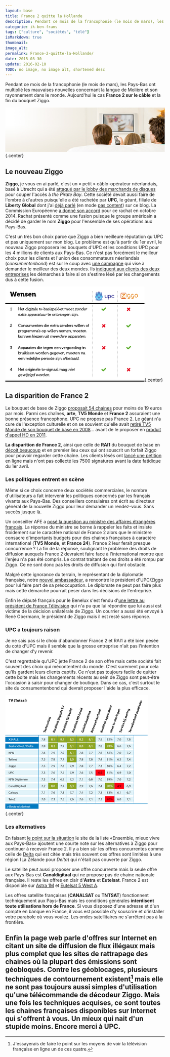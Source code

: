 ```yaml
---
layout: base
title: France 2 quitte la Hollande
description: Pendant ce mois de la francophonie (le mois de mars), les Pays-Bas ont multiplié les mauvaises nouvelles concernant la langue de Molière et son rayonnement da
categorie: ik-ben-frans
tags: ["culture", "sociétés", "télé"]
isMarkdown: true
thumbnail: 
image_alt: 
permalink: France-2-quitte-la-Hollande/
date: 2015-03-30
update: 2016-02-10
TODO: no image, no image alt, shortened desc
---
```


Pendant ce mois de la francophonie (le mois de mars), les Pays-Bas ont multiplié les mauvaises nouvelles concernant la langue de Molière et son rayonnement dans le monde. Aujourd'hui le cas **France 2 sur le câble** et la fin du bouquet Ziggo.

![bandeau-consumentenbond-teve.jpg](bandeau-consumentenbond-teve.jpg){.center}

## Le nouveau Ziggo

**Ziggo**, je vous en ai parlé, c'est un « petit » câblo-opérateur néerlandais, basé à Utrecht qui a été [attaqué par le lobby des marchands de disques](http://meinamsterdam.nl/The-Pirate-Bay-n-est-plus-bloque-aux-Pays-Bas) pour couper l'accès à *the Pirate Bay*. Cette société devait aussi faire de l'ombre à d'autres puisqu'elle a été rachetée par **UPC**, le géant, filiale de **Liberty Global** dont j'ai [déjà parlé](/?q=UPC) (en mode [pas content](/xs4all-suite-upc)) sur ce blog. La Commission Européenne [a donné son accord](http://www.nu.nl/beurs/3900053/fusie-ziggo-en-upc-mag-voorwaarden.html) pour ce rachat en octobre 2014. Rachat présenté comme une fusion puisque le groupe américain a décidé de garder le nom **Ziggo** pour l'ensemble de ses opérations aux Pays-Bas.

C'est un très bon choix parce que Ziggo a bien meilleure réputation qu'UPC et pas uniquement sur mon blog. Le problème est qu'à partir du 1er avril, le nouveau Ziggo proposera les bouquets d'UPC et les conditions UPC pour les 4 millions de clients aux Pays-Bas. Ce n'est pas forcément le meilleur choix pour les clients et l'union des consommateurs néerlandais (*consumentenbond*) est sur le coup avec [une campagne](http://www.consumentenbond.nl/campagnes/upc-ziggo/) qui vise à demander le meilleur des deux mondes. Ils [indiquent aux clients des deux entreprises](http://www.consumentenbond.nl/internetproviders/extra/upc-neemt-ziggo-over/) les  démarches à faire si on s'estime lésé par les changements dus à cette fusion.

![upc-ziggo-wensen.png](upc-ziggo-wensen.png){.center}

## La disparition de France 2

Le bouquet de base de Ziggo [proposait 54 chaines](https://www.ziggo.nl/televisie/standaard) pour moins de 19 euros par mois. Parmi ces chaînes, **arte**, **TV5 Monde** et **France 2** assuraient une bonne présence francophone. UPC ne propose pas France 2. Le géant n'a cure de l'exception culturelle et on se souvient qu'elle avait [retiré TV5 Monde de son bouquet de base en 2008](http://www.lelionbleu.nl/?p=31)... avant de le proposer en [produit d'appel HD en 2011](http://www.upc.nl/over-upc/nieuws/persberichten/2011/tv5-monde-en-bcc-hd-in-digitale-zenderaanbod-upc/).

**La disparition de France 2**, ainsi que celle de **RAI1** du bouquet de base en [déçoit beaucoup](https://community.ziggo.nl/off-topic-forum-19/france-2-verdwijnt-per-1-april-2015-2169) et en premier lieu ceux qui ont souscrit un forfait Ziggo pour pouvoir regarder cette chaîne. Les clients lésés ont [lancé une pétition](https://secure.avaaz.org/fr/petition/Ziggo_Non_a_larret_dela_diffusion_de_France_2_par_Ziggo_aux_PaysBas/) en ligne mais n'ont pas collecté les 7500 signatures avant la date fatidique du 1er avril.

### Les politiques entrent en scène

Même si ce choix concerne deux sociétés commerciales, le nombre d'utilisateurs a fait intervenir les politiques concernés par les français vivants aux Pays-Bas. Des conseillers consulaires ont écrit au directeur général de la nouvelle Ziggo pour leur demander un rendez-vous. Sans succès jusque là.

Un conseiller AFE a [posé la question au ministre des affaires étrangères français](http://www.assemblee-afe.fr/diffusion-de-france-2-aux-pays-bas.html). La réponse du ministre se borne à rappeler les faits et insiste froidement sur le caractère national de France 2 alors que le ministère consacre d'importants budgets pour des chaines françaises à caractère international (**TV5 Monde**, et **France 24**). France 2 leur ferait presque concurrence ? La fin de la réponse, soulignant le problème des droits de diffusion auxquels France 2 devraient faire face à l'international montre que l'enjeu n'a pas été compris. Le contrat traitant de ces droits a été rompu par Ziggo. Ce ne sont donc pas les droits de diffusion qui font obstacle.

Malgré cette ignorance du terrain, le représentant de la diplomatie française, notre [nouvel ambassadeur](/Un-ambassadeur-qui-tombe-a-point-nomme), a rencontré le président d'UPC/Ziggo pour lui faire part de sa préoccupation. Le diplomate ne peut pas faire plus mais cette démarche pourrait peser dans les décisions de l'entreprise.

Enfin le député français pour le Benelux s'est fendu d'[une lettre au président de France Télévision](http://philipcordery.fr/2015/03/mobilisation-aux-pays-bas-contre-larret-de-diffusion-de-france-2-par-le-premier-cablo-operateur-neerlandais-ziggo/) qui n'a pu que lui répondre que lui aussi est victime de la décision unilatérale de Ziggo. Un courrier a aussi été envoyé à René Obermann, le président de Ziggo mais il est resté sans réponse.

### UPC a toujours raison
Je ne sais pas si le choix d'abandonner France 2 et RAI1 a été bien pesée du coté d'UPC mais il semble que la grosse entreprise n'ait pas l'intention de changer d'y revenir.

C'est regrettable qu'UPC jette France 2 de son offre mais cette société fait souvent des choix qui mécontentent du monde. C'est surement pour cela qu'ils gardent leurs clients captifs. Ce n'est pas toujours facile de quitter cette boite mais les changements récents au sein de Ziggo sont peut-être l'occasion à saisir pour changer de boutique. Dans ce cas, c'est surtout le site du consumentenbond qui devrait proposer l'aide la plus efficace.

![tvtotaal-december-2014.png](tvtotaal-december-2014.png){.center}

### Les alternatives

En faisant [le point sur la situation](http://www.un-monde-en-partage.com/?p=4998) le site de la liste «Ensemble, mieux vivre aux Pays-Bas» ajoutent une courte note sur les alternatives à Ziggo pour continuer à recevoir France 2. Il y a bien sûr les offres concurrentes comme celle de [Delta](http://www.delta.nl/multimedia/televisie/tv_basis_voordelen/) qui est citée mais très souvent ces offres sont limitées à une région (La Zélande pour *Delta*) qui n'était pas couverte par Ziggo.

Le satellite peut aussi proposer une offre concurrente mais la seule offre aux Pays-Bas est **Canaldigitaal** qui ne propose pas de chaine nationale française. Il reste les offres en clair d'**Astra** et **Eutelsat**. France 2 est disponible sur [Astra 1M](http://www.telesatellite.com/satellites/astra-1m/#orientation) et [Eutelsat 5 West A](http://www.telesatellite.com/satellites/eutelsat-5-west-a/#orientation).

Les offres satellite françaises (**CANALSAT** ou **TNTSAT**) fonctionnent techniquement aux Pays-Bas mais les conditions générales **interdisent toute utilisations hors de France**. Si vous disposez d'une adresse et d'un compte en banque en France, il vous est possible d'y souscrire et d'installer votre parabole où vous voulez. Les ondes satellitaires ne s'arrêtent pas à la frontière.

Enfin la page web parle d'offres sur Internet en citant un site de diffusion de flux illégaux mais plus complet que les sites de rattrapage des chaines où la plupart des émissions sont géobloqués. Contre les géoblocages, plusieurs techniques de contournement existent[^1] mais elle ne sont pas toujours aussi simples d'utilisation qu'une télécommande de décodeur Ziggo. Mais une fois les techniques acquises, ce sont toutes les chaines françaises disponibles sur Internet qui s'offrent à vous. Un mieux qui nait d'un stupide moins. Encore merci à UPC.
---
[^1]: J'essayerais de faire le point sur les moyens de voir la télévision française en ligne un de ces quatre.